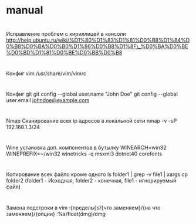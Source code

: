 # manual
#
Исправление проблем с кириллицей в консоли 
http://help.ubuntu.ru/wiki/%D1%80%D1%83%D1%81%D0%B8%D1%84%D0%B8%D0%BA%D0%B0%D1%86%D0%B8%D1%8F\_%D0%BA%D0%BE%D0%BD%D1%81%D0%BE%D0%BB%D0%B8
#
Конфиг vim
/usr/share/vim/vimrc
#
Конфиг git
git config --global user.name "John Doe"
git config --global user.email johndoe@example.com
#
Nmap Сканирование всех ip адресов в локальной сети
nmap -v -sP 192.168.1.3/24
#
Wine установка доп. компонентов в бутылку
WINEARCH=win32 WINEPREFIX=~/win32 winetricks -q msxml3 dotnet40 corefonts
#
Копирование всех файло кроме одного
ls folder1 | grep -v file1 | xargs cp folder2 (folder1 - Исходная, folder2 - конечная, file1 - игнорируемый файл)
#
Замена подстроки в vim
:{пределы}s/{что заменяем}/{на что заменяем}/{опции}
:%s/float(dmg)/dmg
